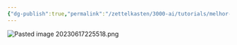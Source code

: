 ```yaml
---
{"dg-publish":true,"permalink":"/zettelkasten/3000-ai/tutorials/melhor-setup-para-inpainting/","created":"","updated":""}
---
```


![Pasted image 20230617225518.png](/img/user/00%20Metadata/03%20Attachments/Pasted%20image%2020230617225518.png)
